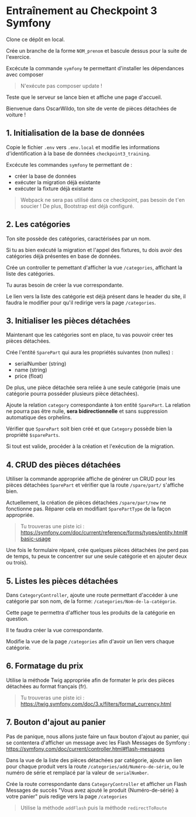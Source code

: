 # Entraînement au Checkpoint 3 Symfony

Clone ce dépôt en local.

Crée un branche de la forme `NOM_prenom` et bascule dessus pour la suite de l'exercice.

Excécute la commande `symfony` te permettant d'installer les dépendances avec composer

> N'exécute pas composer update !

Teste que le serveur se lance bien et affiche une page d'accueil.

Bienvenue dans OscarWildo, ton site de vente de pièces détachées de voiture !

## 1. Initialisation de la base de données

Copie le fichier `.env` vers `.env.local` et modifie les informations d'identification à la base de données `checkpoint3_training`.

Excécute les commandes `symfony` te permettant de :
- créer la base de données
- exécuter la migration déjà existante
- exécuter la fixture déjà existante

> Webpack ne sera pas utilisé dans ce checkpoint, pas besoin de t'en soucier !
> De plus, Bootstrap est déjà configuré.

## 2. Les catégories

Ton site possède des catégories, caractérisées par un nom.

Si tu as bien exécuté la migration et l'appel des fixtures, tu dois avoir des catégories déjà présentes en base de données.

Crée un controller te pemettant d'afficher la vue `/categories`, affichant la liste des catégories.

Tu auras besoin de créer la vue correspondante.

Le lien vers la liste des catégorie est déjà présent dans le header du site, il faudra le modifier pour qu'il redirige vers la page `/categories`.

## 3. Initialiser les pièces détachées

Maintenant que les catégories sont en place, tu vas pouvoir créer tes pièces détachées.

Crée l'entité `SparePart` qui aura les propriétés suivantes (non nulles) :

- serialNumber (string)
- name (string)
- price (float)

De plus, une pièce détachée sera reliée à une seule catégorie (mais une catégorie pourra posséder plusieurs pièce détachées).

Ajoute la relation `category` correspondante à ton entité `SparePart`.
La relation ne pourra pas être nulle, **sera bidirectionnelle** et sans suppression automatique des orphelins.

Vérifier que `SparePart` soit bien créé et que `Category` possède bien la propriété `$spareParts`.

Si tout est valide, procéder à la création et l'exécution de la migration.

## 4. CRUD des pièces détachées

Utiliser la commande appropriée affiche de générer un CRUD pour les pièces détachées `SparePart` et vérifier que la route `/spare/part/` s'affiche bien.

Actuellement, la création de pièces détachées `/spare/part/new` ne fonctionne pas. Réparer cela en modifiant `SparePartType` de la façon appropriée.

> Tu trouveras une piste ici : https://symfony.com/doc/current/reference/forms/types/entity.html#basic-usage

Une fois le formulaire réparé, crée quelques pièces détachées (ne perd pas de temps, tu peux te concentrer sur une seule catégorie et en ajouter deux ou trois).

## 5. Listes les pièces détachées

Dans `CategoryController`, ajoute une route permettant d'accéder à une catégorie par son nom, de la forme: `/categories/Nom-de-la-catégorie`.

Cette page te permettra d'afficher tous les produits de la catégorie en question.

Il te faudra créer la vue correspondante.

Modifie la vue de la page `/categories` afin d'avoir un lien vers chaque catégorie.

## 6. Formatage du prix

Utilise la méthode Twig appropriée afin de formater le prix des pièces détachées au format français (fr).

> Tu trouveras une piste ici : https://twig.symfony.com/doc/3.x/filters/format_currency.html

## 7. Bouton d'ajout au panier

Pas de panique, nous allons juste faire un faux bouton d'ajout au panier, qui se contentera d'afficher un message avec les Flash Messages de Symfony : https://symfony.com/doc/current/controller.html#flash-messages

Dans la vue de la liste des pièces détachées par catégorie, ajoute un lien pour chaque produit vers la route `/categories/add/Numéro-de-série`, ou le numéro de série et remplacé par la valeur de `serialNumber`.

Crée la route correspondante dans `CategoryController` et afficher un Flash Messages de succès "Vous avez ajouté le produit {Numéro-de-série} à votre panier" puis redige vers la page `/categories`

> Utilise la méthode `addFlash` puis la méthode `redirectToRoute`